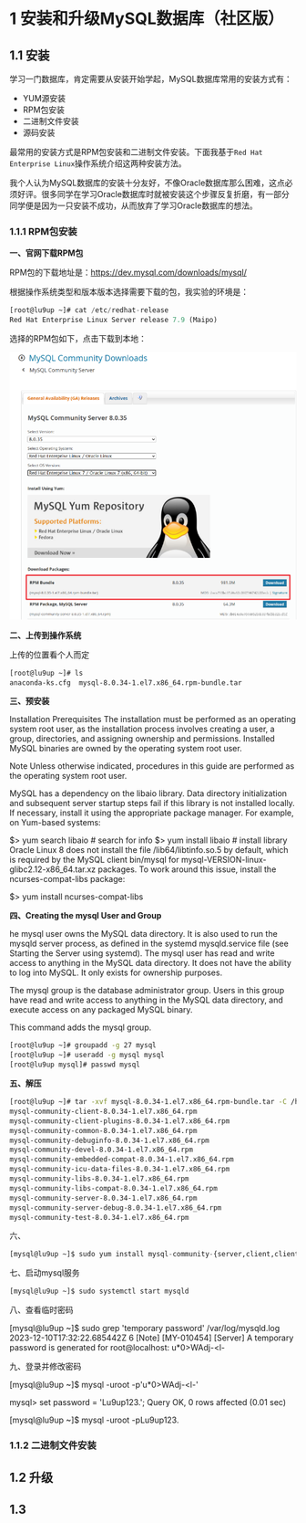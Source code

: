 # 1 安装和升级MySQL数据库（社区版）

## 1.1 安装

学习一门数据库，肯定需要从安装开始学起，MySQL数据库常用的安装方式有：

- YUM源安装
- RPM包安装
- 二进制文件安装
- 源码安装

最常用的安装方式是RPM包安装和二进制文件安装。下面我基于`Red Hat Enterprise Linux`操作系统介绍这两种安装方法。

我个人认为MySQL数据库的安装十分友好，不像Oracle数据库那么困难，这点必须好评。很多同学在学习Oracle数据库时就被安装这个步骤反复折磨，有一部分同学便是因为一只安装不成功，从而放弃了学习Oracle数据库的想法。

### 1.1.1 RPM包安装

**一、官网下载RPM包**

RPM包的下载地址是：https://dev.mysql.com/downloads/mysql/

根据操作系统类型和版本版本选择需要下载的包，我实验的环境是：

```sql
[root@lu9up ~]# cat /etc/redhat-release
Red Hat Enterprise Linux Server release 7.9 (Maipo)
```

选择的RPM包如下，点击下载到本地：

![Alt text](image.png)

**二、上传到操作系统**

上传的位置看个人而定

```bash
[root@lu9up ~]# ls
anaconda-ks.cfg  mysql-8.0.34-1.el7.x86_64.rpm-bundle.tar
```

**三、预安装**

Installation Prerequisites
The installation must be performed as an operating system root user, as the installation process involves creating a user, a group, directories, and assigning ownership and permissions. Installed MySQL binaries are owned by the operating system root user.

Note
Unless otherwise indicated, procedures in this guide are performed as the operating system root user.

MySQL has a dependency on the libaio library. Data directory initialization and subsequent server startup steps fail if this library is not installed locally. If necessary, install it using the appropriate package manager. For example, on Yum-based systems:

$> yum search libaio  # search for info
$> yum install libaio # install library
Oracle Linux 8 does not install the file /lib64/libtinfo.so.5 by default, which is required by the MySQL client bin/mysql for mysql-VERSION-linux-glibc2.12-x86_64.tar.xz packages. To work around this issue, install the ncurses-compat-libs package:

$> yum install ncurses-compat-libs

**四、Creating the mysql User and Group**

he mysql user owns the MySQL data directory. It is also used to run the mysqld server process, as defined in the systemd mysqld.service file (see Starting the Server using systemd). The mysql user has read and write access to anything in the MySQL data directory. It does not have the ability to log into MySQL. It only exists for ownership purposes.

The mysql group is the database administrator group. Users in this group have read and write access to anything in the MySQL data directory, and execute access on any packaged MySQL binary.

This command adds the mysql group.

```bash
[root@lu9up ~]# groupadd -g 27 mysql
[root@lu9up ~]# useradd -g mysql mysql
[root@lu9up mysql]# passwd mysql
```

**五、解压**

```bash
[root@lu9up ~]# tar -xvf mysql-8.0.34-1.el7.x86_64.rpm-bundle.tar -C /home/mysql/
mysql-community-client-8.0.34-1.el7.x86_64.rpm
mysql-community-client-plugins-8.0.34-1.el7.x86_64.rpm
mysql-community-common-8.0.34-1.el7.x86_64.rpm
mysql-community-debuginfo-8.0.34-1.el7.x86_64.rpm
mysql-community-devel-8.0.34-1.el7.x86_64.rpm
mysql-community-embedded-compat-8.0.34-1.el7.x86_64.rpm
mysql-community-icu-data-files-8.0.34-1.el7.x86_64.rpm
mysql-community-libs-8.0.34-1.el7.x86_64.rpm
mysql-community-libs-compat-8.0.34-1.el7.x86_64.rpm
mysql-community-server-8.0.34-1.el7.x86_64.rpm
mysql-community-server-debug-8.0.34-1.el7.x86_64.rpm
mysql-community-test-8.0.34-1.el7.x86_64.rpm
```

六、

```sql
[mysql@lu9up ~]$ sudo yum install mysql-community-{server,client,client-plugins,icu-data-files,common,libs}-*
```

七、启动mysql服务

```bash
[mysql@lu9up ~]$ sudo systemctl start mysqld
```
八、查看临时密码

[mysql@lu9up ~]$ sudo grep 'temporary password' /var/log/mysqld.log
2023-12-10T17:32:22.685442Z 6 [Note] [MY-010454] [Server] A temporary password is generated for root@localhost: u*0>WAdj-<l-


九、登录并修改密码

[mysql@lu9up ~]$ mysql -uroot -p'u*0>WAdj-<l-'

mysql> set password = 'Lu9up123.';
Query OK, 0 rows affected (0.01 sec)

[mysql@lu9up ~]$ mysql -uroot -pLu9up123.


### 1.1.2 二进制文件安装

## 1.2 升级

## 1.3 